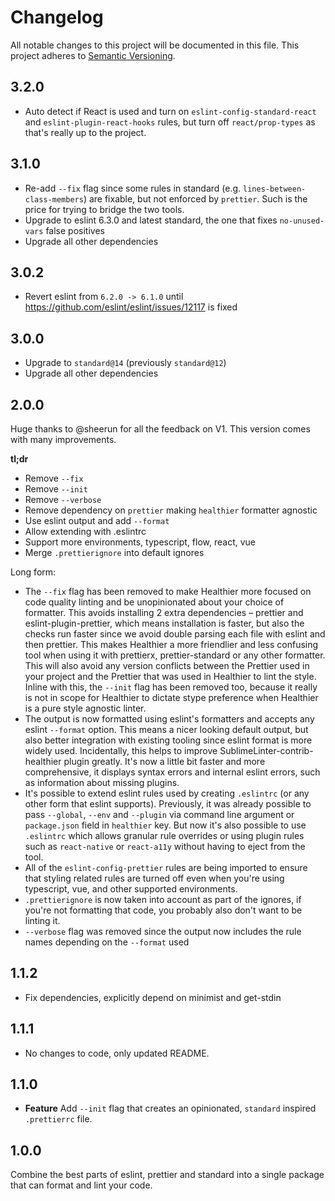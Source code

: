 # Changelog

All notable changes to this project will be documented in this file.
This project adheres to [Semantic Versioning](http://semver.org/).

## 3.2.0

- Auto detect if React is used and turn on `eslint-config-standard-react` and `eslint-plugin-react-hooks` rules, but turn off `react/prop-types` as that's really up to the project.

## 3.1.0

- Re-add `--fix` flag since some rules in standard (e.g. `lines-between-class-members`) are fixable, but not enforced by `prettier`. Such is the price for trying to bridge the two tools.
- Upgrade to eslint 6.3.0 and latest standard, the one that fixes `no-unused-vars` false positives
- Upgrade all other dependencies

## 3.0.2

- Revert eslint from `6.2.0 -> 6.1.0` until https://github.com/eslint/eslint/issues/12117 is fixed

## 3.0.0

- Upgrade to `standard@14` (previously `standard@12`)
- Upgrade all other dependencies

## 2.0.0

Huge thanks to @sheerun for all the feedback on V1. This version comes with many improvements.

**tl;dr**

- Remove `--fix`
- Remove `--init`
- Remove `--verbose`
- Remove dependency on `prettier` making `healthier` formatter agnostic
- Use eslint output and add `--format`
- Allow extending with .eslintrc
- Support more environments, typescript, flow, react, vue
- Merge `.prettierignore` into default ignores

Long form:

- The `--fix` flag has been removed to make Healthier more focused on code quality linting and be unopinionated about your choice of formatter. This avoids installing 2 extra dependencies – prettier and eslint-plugin-prettier, which means installation is faster, but also the checks run faster since we avoid double parsing each file with eslint and then prettier. This makes Healthier a more friendlier and less confusing tool when using it with prettierx, prettier-standard or any other formatter. This will also avoid any version conflicts between the Prettier used in your project and the Prettier that was used in Healthier to lint the style. Inline with this, the `--init` flag has been removed too, because it really is not in scope for Healthier to dictate stype preference when Healthier is a pure style agnostic linter.
- The output is now formatted using eslint's formatters and accepts any eslint `--format` option. This means a nicer looking default output, but also better integration with existing tooling since eslint format is more widely used. Incidentally, this helps to improve SublimeLinter-contrib-healthier plugin greatly. It's now a little bit faster and more comprehensive, it displays syntax errors and internal eslint errors, such as information about missing plugins.
- It's possible to extend eslint rules used by creating `.eslintrc` (or any other form that eslint supports). Previously, it was already possible to pass `--global`, `--env` and `--plugin` via command line argument or `package.json` field in `healthier` key. But now it's also possible to use `.eslintrc` which allows granular rule overrides or using plugin rules such as `react-native` or `react-a11y` without having to eject from the tool.
- All of the `eslint-config-prettier` rules are being imported to ensure that styling related rules are turned off even when you're using typescript, vue, and other supported environments.
- `.prettierignore` is now taken into account as part of the ignores, if you're not formatting that code, you probably also don't want to be linting it.
- `--verbose` flag was removed since the output now includes the rule names depending on the `--format` used

## 1.1.2

- Fix dependencies, explicitly depend on minimist and get-stdin

## 1.1.1

- No changes to code, only updated README.

## 1.1.0

- **Feature** Add `--init` flag that creates an opinionated, `standard` inspired `.prettierrc` file.

## 1.0.0

Combine the best parts of eslint, prettier and standard into a single package that can format and lint your code.
